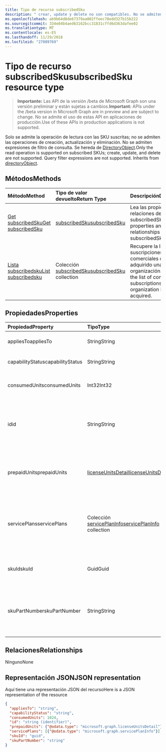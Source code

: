 ```yaml
---
title: Tipo de recurso subscribedSku
description: " crear, update y delete no son compatibles. No se admiten expresiones de filtro de consulta. Se hereda de directoryObject."
ms.openlocfilehash: ab9b64d8de67379aa002ffeec78edd327b15b222
ms.sourcegitcommit: 334e84b4aed63162bcc31831cffd6d363dafee02
ms.translationtype: MT
ms.contentlocale: es-ES
ms.lasthandoff: 11/29/2018
ms.locfileid: "27089769"
---
```

# <a name="subscribedsku-resource-type"></a><span data-ttu-id="df1ed-105">Tipo de recurso subscribedSku</span><span class="sxs-lookup"><span data-stu-id="df1ed-105">subscribedSku resource type</span></span>

> <span data-ttu-id="df1ed-106">**Importante:** Las API de la versión /beta de Microsoft Graph son una versión preliminar y están sujetas a cambios.</span><span class="sxs-lookup"><span data-stu-id="df1ed-106">**Important:** APIs under the /beta version in Microsoft Graph are in preview and are subject to change.</span></span> <span data-ttu-id="df1ed-107">No se admite el uso de estas API en aplicaciones de producción.</span><span class="sxs-lookup"><span data-stu-id="df1ed-107">Use of these APIs in production applications is not supported.</span></span>

<span data-ttu-id="df1ed-p103">Solo se admite la operación de lectura con las SKU suscritas; no se admiten las operaciones de creación, actualización y eliminación. No se admiten expresiones de filtro de consulta. Se hereda de [DirectoryObject](directoryobject.md).</span><span class="sxs-lookup"><span data-stu-id="df1ed-p103">Only the read operation is supported on subscribed SKUs; create, update, and delete are not supported. Query filter expressions are not supported. Inherits from [directoryObject](directoryobject.md).</span></span>


## <a name="methods"></a><span data-ttu-id="df1ed-111">Métodos</span><span class="sxs-lookup"><span data-stu-id="df1ed-111">Methods</span></span>
| <span data-ttu-id="df1ed-112">Método</span><span class="sxs-lookup"><span data-stu-id="df1ed-112">Method</span></span>           | <span data-ttu-id="df1ed-113">Tipo de valor devuelto</span><span class="sxs-lookup"><span data-stu-id="df1ed-113">Return Type</span></span>    |<span data-ttu-id="df1ed-114">Descripción</span><span class="sxs-lookup"><span data-stu-id="df1ed-114">Description</span></span>|
|:---------------|:--------|:----------|
|[<span data-ttu-id="df1ed-115">Get subscribedSku</span><span class="sxs-lookup"><span data-stu-id="df1ed-115">Get subscribedSku</span></span>](../api/subscribedsku-get.md) | [<span data-ttu-id="df1ed-116">subscribedSku</span><span class="sxs-lookup"><span data-stu-id="df1ed-116">subscribedSku</span></span>](subscribedsku.md) |<span data-ttu-id="df1ed-117">Lea las propiedades y relaciones del objeto subscribedSku.</span><span class="sxs-lookup"><span data-stu-id="df1ed-117">Read properties and relationships of subscribedSku object.</span></span>|
|[<span data-ttu-id="df1ed-118">Lista subscribedsku</span><span class="sxs-lookup"><span data-stu-id="df1ed-118">List subscribedsku</span></span>](../api/subscribedsku-list.md) | <span data-ttu-id="df1ed-119">Colección [subscribedSku](subscribedsku.md)</span><span class="sxs-lookup"><span data-stu-id="df1ed-119">[subscribedSku](subscribedsku.md) collection</span></span> |<span data-ttu-id="df1ed-120">Recupere la lista de suscripciones comerciales que ha adquirido una organización.</span><span class="sxs-lookup"><span data-stu-id="df1ed-120">Retrieve the list of commercial subscriptions that an organization has acquired.</span></span>|

## <a name="properties"></a><span data-ttu-id="df1ed-121">Propiedades</span><span class="sxs-lookup"><span data-stu-id="df1ed-121">Properties</span></span>
| <span data-ttu-id="df1ed-122">Propiedad</span><span class="sxs-lookup"><span data-stu-id="df1ed-122">Property</span></span>     | <span data-ttu-id="df1ed-123">Tipo</span><span class="sxs-lookup"><span data-stu-id="df1ed-123">Type</span></span>   |<span data-ttu-id="df1ed-124">Descripción</span><span class="sxs-lookup"><span data-stu-id="df1ed-124">Description</span></span>|
|:---------------|:--------|:----------|
|<span data-ttu-id="df1ed-125">appliesTo</span><span class="sxs-lookup"><span data-stu-id="df1ed-125">appliesTo</span></span>|<span data-ttu-id="df1ed-126">String</span><span class="sxs-lookup"><span data-stu-id="df1ed-126">String</span></span>| <span data-ttu-id="df1ed-127">Por ejemplo, "usuario" o "empresa".</span><span class="sxs-lookup"><span data-stu-id="df1ed-127">For example, "User" or "Company".</span></span> |
|<span data-ttu-id="df1ed-128">capabilityStatus</span><span class="sxs-lookup"><span data-stu-id="df1ed-128">capabilityStatus</span></span>|<span data-ttu-id="df1ed-129">String</span><span class="sxs-lookup"><span data-stu-id="df1ed-129">String</span></span>| <span data-ttu-id="df1ed-130">Por ejemplo, "habilitado".</span><span class="sxs-lookup"><span data-stu-id="df1ed-130">For example, "Enabled".</span></span> |
|<span data-ttu-id="df1ed-131">consumedUnits</span><span class="sxs-lookup"><span data-stu-id="df1ed-131">consumedUnits</span></span>|<span data-ttu-id="df1ed-132">Int32</span><span class="sxs-lookup"><span data-stu-id="df1ed-132">Int32</span></span>| <span data-ttu-id="df1ed-133">El número de licencias asignadas.</span><span class="sxs-lookup"><span data-stu-id="df1ed-133">The number of licenses that have been assigned.</span></span> |
|<span data-ttu-id="df1ed-134">id</span><span class="sxs-lookup"><span data-stu-id="df1ed-134">id</span></span>|<span data-ttu-id="df1ed-135">String</span><span class="sxs-lookup"><span data-stu-id="df1ed-135">String</span></span>| <span data-ttu-id="df1ed-p104">El identificador único del recurso del objeto sku suscrito. Clave, no admite valores NULL.</span><span class="sxs-lookup"><span data-stu-id="df1ed-p104">The unique identifier for the subscribed sku object. Key, not nullable.</span></span> |
|<span data-ttu-id="df1ed-138">prepaidUnits</span><span class="sxs-lookup"><span data-stu-id="df1ed-138">prepaidUnits</span></span>|[<span data-ttu-id="df1ed-139">licenseUnitsDetail</span><span class="sxs-lookup"><span data-stu-id="df1ed-139">licenseUnitsDetail</span></span>](licenseunitsdetail.md)| <span data-ttu-id="df1ed-140">Información sobre el número y el estado de las licencias prepagadas.</span><span class="sxs-lookup"><span data-stu-id="df1ed-140">Information about the number and status of prepaid licenses.</span></span> |
|<span data-ttu-id="df1ed-141">servicePlans</span><span class="sxs-lookup"><span data-stu-id="df1ed-141">servicePlans</span></span>|<span data-ttu-id="df1ed-142">Colección [servicePlanInfo](serviceplaninfo.md)</span><span class="sxs-lookup"><span data-stu-id="df1ed-142">[servicePlanInfo](serviceplaninfo.md) collection</span></span>| <span data-ttu-id="df1ed-p105">Información acerca de los planes de servicio que están disponibles con el SKU. No admite valores NULL</span><span class="sxs-lookup"><span data-stu-id="df1ed-p105">Information about the service plans that are available with the SKU. Not nullable</span></span> |
|<span data-ttu-id="df1ed-145">skuId</span><span class="sxs-lookup"><span data-stu-id="df1ed-145">skuId</span></span>|<span data-ttu-id="df1ed-146">Guid</span><span class="sxs-lookup"><span data-stu-id="df1ed-146">Guid</span></span>| <span data-ttu-id="df1ed-147">El identificador único (GUID) para el SKU de servicio.</span><span class="sxs-lookup"><span data-stu-id="df1ed-147">The unique identifier (GUID) for the service SKU.</span></span> |
|<span data-ttu-id="df1ed-148">skuPartNumber</span><span class="sxs-lookup"><span data-stu-id="df1ed-148">skuPartNumber</span></span>|<span data-ttu-id="df1ed-149">String</span><span class="sxs-lookup"><span data-stu-id="df1ed-149">String</span></span>| <span data-ttu-id="df1ed-150">La parte numérica del SKU, por ejemplo: "AAD_PREMIUM" o "RMSBASIC".</span><span class="sxs-lookup"><span data-stu-id="df1ed-150">The SKU part number; for example: "AAD_PREMIUM" or "RMSBASIC".</span></span> |

## <a name="relationships"></a><span data-ttu-id="df1ed-151">Relaciones</span><span class="sxs-lookup"><span data-stu-id="df1ed-151">Relationships</span></span>
<span data-ttu-id="df1ed-152">Ninguno</span><span class="sxs-lookup"><span data-stu-id="df1ed-152">None</span></span>

## <a name="json-representation"></a><span data-ttu-id="df1ed-153">Representación JSON</span><span class="sxs-lookup"><span data-stu-id="df1ed-153">JSON representation</span></span>

<span data-ttu-id="df1ed-154">Aquí tiene una representación JSON del recurso</span><span class="sxs-lookup"><span data-stu-id="df1ed-154">Here is a JSON representation of the resource</span></span>

<!-- {
  "blockType": "resource",
  "optionalProperties": [

  ],
  "keyProperty": "id",
  "@odata.type": "microsoft.graph.subscribedSku"
}-->

```json
{
  "appliesTo": "string",
  "capabilityStatus": "string",
  "consumedUnits": 1024,
  "id": "string (identifier)",
  "prepaidUnits": {"@odata.type": "microsoft.graph.licenseUnitsDetail"},
  "servicePlans": [{"@odata.type": "microsoft.graph.servicePlanInfo"}],
  "skuId": "guid",
  "skuPartNumber": "string"
}

```
<!-- uuid: 8fcb5dbc-d5aa-4681-8e31-b001d5168d79
2015-10-25 14:57:30 UTC -->
<!-- {
  "type": "#page.annotation",
  "description": "subscribedSku resource",
  "keywords": "",
  "section": "documentation",
  "tocPath": ""
}-->
